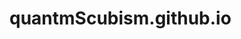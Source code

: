 # quantmScubism.github.io
<html lang="en">
<head>
    <meta charset="utf-8">
    <title>Markdown Guide</title>
    <meta name="description" content="A simple guide to writing Markdown.">
    <link rel="stylesheet" href="https://maxcdn.bootstrapcdn.com/bootstrap/3.3.5/css/bootstrap.min.css">
    <meta name="viewport" content="width=device-width, initial-scale=1">
    <style>h4 {
            margin-top: 20px;
            margin-bottom: 5px;
        }

        h4 small {
            font-style: italic;
        }

        pre {
            overflow: auto;
            word-wrap: normal;
            white-space: pre;
        }

        footer {
            margin: 20px 0 30px;
            font-size: 80%;
            color: #999;
            text-align: center;
        }</style>
</head>
<body>
<div class="container-fluid">
    <div class="row" style="max-width:500px; margin:auto;">
        <div class="col-xs-12">
            <h1 style="text-align:center;">Markdown Guide</h1>
            <h4>Emphasis</h4>
            <pre>**<strong>bold</strong>**
*<em>italics</em>*
~~<strike>strikethrough</strike>~~</pre>
            <h4>Headers</h4>
            <pre># Big header
## Medium header
### Small header
#### Tiny header</pre>
            <h4>Lists</h4>
            <pre>* Generic list item
* Generic list item
* Generic list item

1. Numbered list item
2. Numbered list item
3. Numbered list item</pre>
            <h4>Links</h4>
            <pre>[Text to display](http://www.example.com)</pre>
            <h4>Quotes</h4>
            <pre>&gt; This is a quote.
&gt; It can span multiple lines!</pre>
            <h4>Images &nbsp;
                <small>Need to upload an image? <a href="http://imgur.com/" target="_blank">Imgur</a> has a great
                    interface.
                </small>
            </h4>
            <pre>![](http://www.example.com/image.jpg)</pre>
            <pre>![Logo](https://myweb.pro.vn/images/logo.jpg =100x100)</pre>
            <h4>Tables</h4>
            <pre>| Column 1 | Column 2 | Column 3 |
| -------- | -------- | -------- |
| John     | Doe      | Male     |
| Mary     | Smith    | Female   |

<em>Or without aligning the columns...</em>

| Column 1 | Column 2 | Column 3 |
| -------- | -------- | -------- |
| John | Doe | Male |
| Mary | Smith | Female |
</pre>
            <h4>Displaying code</h4>
            <pre>`var example = "hello!";`

<em>Or spanning multiple lines...</em>

```
var example = "hello!";
alert(example);
```</pre>
        </div>
    </div>
</div>



</body>
</html>
